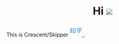 <h1 align="center">Hi <img src="https://raw.githubusercontent.com/MartinHeinz/MartinHeinz/master/wave.gif" width="30px"></h1>

This is Crescent/Skipper </a> <a href="https://www.zhihu.com/people/Cathode" target="_blank" alt="Zhihu" title="Zhihu"> <img src="./icons8-zhihu-512.png" width="32px"/> </a>.

<!---
- 👀 I’m interested in ...
- 🌱 I’m currently learning ...
- 💞️ I’m looking to collaborate on ...
- 📫 How to reach me ...
--->

<!---
reskipper/reskipper is a ✨ special ✨ repository because its `README.md` (this file) appears on your GitHub profile.
You can click the Preview link to take a look at your changes.
<details><summary><em>
</em></summary>
--->
